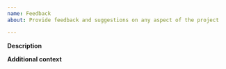 ```yaml
---
name: Feedback
about: Provide feedback and suggestions on any aspect of the project

---
```


**Description**
<!-- Please provide a description of your feedback or suggestions. -->

**Additional context**
<!-- Add any other context about the feature request here. -->
